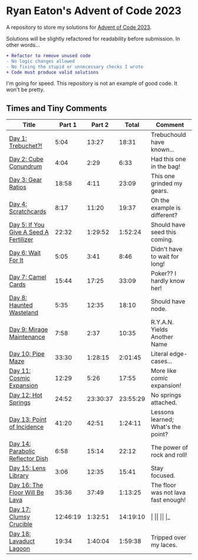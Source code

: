 # Ryan Eaton's Advent of Code 2023
A repository to store my solutions for [Advent of Code 2023](https://adventofcode.com/2023).

Solutions will be slightly refactored for readability before submission. In other words...

```diff
+ Refactor to remove unused code
- No logic changes allowed
- No fixing the stupid or unnecessary checks I wrote
+ Code must produce valid solutions
```

I'm going for speed. This repository is not an example of good code. It won't be pretty.

## Times and Tiny Comments

| Title                                                | Part 1   | Part 2   | Total    | Comment                             |
|------------------------------------------------------|----------|----------|----------|-------------------------------------|
| [Day 1: Trebuchet?!](notes/1.md)                     | 5:04     | 13:27    | 18:31    | Trebuchould have known...           |
| [Day 2: Cube Conundrum](notes/2.md)                  | 4:04     | 2:29     | 6:33     | Had this one in the bag!            |
| [Day 3: Gear Ratios](notes/3.md)                     | 18:58    | 4:11     | 23:09    | This one grinded my gears.          |
| [Day 4: Scratchcards](notes/4.md)                    | 8:17     | 11:20    | 19:37    | Oh the example is different?        |
| [Day 5: If You Give A Seed A Fertilizer](notes/5.md) | 22:32    | 1:29:52  | 1:52:24  | Should have seed this coming.       |
| [Day 6: Wait For It](notes/6.md)                     | 5:05     | 3:41     | 8:46     | Didn't have to wait for long!       |
| [Day 7: Camel Cards](notes/7.md)                     | 15:44    | 17:25    | 33:09    | Poker?? I hardly know her!          |
| [Day 8: Haunted Wasteland](notes/8.md)               | 5:35     | 12:35    | 18:10    | Should have node.                   |
| [Day 9: Mirage Maintenance](notes/9.md)              | 7:58     | 2:37     | 10:35    | R.Y.A.N. Yields Another Name        |
| [Day 10: Pipe Maze](notes/10.md)                     | 33:30    | 1:28:15  | 2:01:45  | Literal edge-cases...               |
| [Day 11: Cosmic Expansion](notes/11.md)              | 12:29    | 5:26     | 17:55    | More like *comic* expansion!        |
| [Day 12: Hot Springs](notes/12.md)                   | 24:52    | 23:30:37 | 23:55:29 | No springs attached.                |
| [Day 13: Point of Incidence](notes/13.md)            | 41:20    | 42:51    | 1:24:11  | Lessons learned; What's the point?  |
| [Day 14: Parabolic Reflector Dish](notes/14.md)      | 6:58     | 15:14    | 22:12    | The power of rock and roll!         |
| [Day 15: Lens Library](notes/15.md)                  | 3:06     | 12:35    | 15:41    | Stay focused.                       |
| [Day 16: The Floor Will Be Lava](notes/16.md)        | 35:36    | 37:49    | 1:13:25  | The floor was not lava fast enough! |
| [Day 17: Clumsy Crucible](notes/17.md)               | 12:46:19 | 1:32:51  | 14:19:10 | \| \|\| \|\| \|_                    |
| [Day 18: Lavaduct Lagoon](notes/18.md)               | 19:34    | 1:40:04  | 1:59:38  | Tripped over my laces.              |

